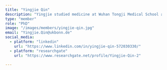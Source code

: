 ```yaml
---
title: "Yingjie Qin"
description: "Yingjie studied medicine at Wuhan Tongji Medical School and Sichuan University in China and joined the lab at the end of 2021 as a PhD student. Currently she studies how  single neurons in the human medial temporal lobe (MTL) contribute to the learning and extinction of fear."
type: "member"
role: "PhD"
image: "/images/members/yingjie-qin.jpg"
email: "Yingjie.Qin@ukbonn.de"
social_media:
  - platform: "linkedin"
    url: "https://www.linkedin.com/in/yingjie-qin-572030330/"
  - platform: "researchgate"
    url: "https://www.researchgate.net/profile/Yingjie-Qin-2"

---
```

